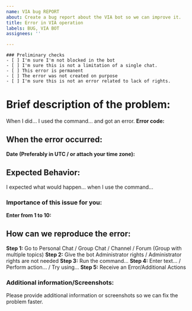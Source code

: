 ```yaml
---
name: VIA bug REPORT
about: Create a bug report about the VIA bot so we can improve it.
title: Error in VIA operation
labels: BUG, VIA BOT
assignees: ''

---
```


```[tasklist]
### Preliminary checks
- [ ] I'm sure I'm not blocked in the bot
- [ ] I'm sure this is not a limitation of a single chat.
- [ ] This error is permanent
- [ ] The error was not created on purpose
- [ ] I'm sure this is not an error related to lack of rights.
```

# Brief description of the problem:
When I did... I used the command... and got an error.
**Error code:**

## When the error occurred:
**Date (Preferably in UTC / or attach your time zone):**

## Expected Behavior:
I expected what would happen... when I use the command...

### Importance of this issue for you:
**Enter from 1 to 10:**

## How can we reproduce the error:
**Step 1:** Go to Personal Chat / Group Chat / Channel / Forum (Group with multiple topics)
**Step 2:** Give the bot Administrator rights / Administrator rights are not needed
**Step 3:** Run the command...
**Step 4:** Enter text... / Perform action... / Try using...
**Step 5:** Receive an Error/Additional Actions

### Additional information/Screenshots:
Please provide additional information or screenshots so we can fix the problem faster.
